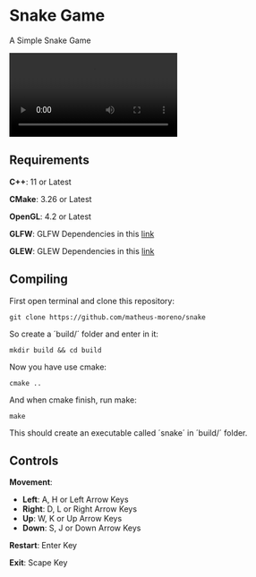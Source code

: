 # Snake Game

A Simple Snake Game

<video>
  <source src="https://user-images.githubusercontent.com/125079293/229370244-cc21a9ed-68d0-44fb-8874-6c8e9ffadacc.mov" type="video/mp4">
</video>

## Requirements

**C++**: 11 or Latest

**CMake**: 3.26 or Latest

**OpenGL**: 4.2 or Latest

**GLFW**: GLFW Dependencies in this [link](https://www.glfw.org/docs/latest/compile.html)

**GLEW**: GLEW Dependencies in this [link](https://glew.sourceforge.net/build.html)

## Compiling

First open terminal and clone this repository:

```shell
git clone https://github.com/matheus-moreno/snake
```

So create a ´build/´ folder and enter in it:

```shell
mkdir build && cd build
```

Now you have use cmake:

```shell
cmake ..
```

And when cmake finish, run make:

```shell
make
```

This should create an executable called ´snake´ in ´build/´ folder.

## Controls

**Movement**:

- **Left**: A, H or Left Arrow Keys
- **Right**: D, L or Right Arrow Keys
- **Up**: W, K or Up Arrow Keys
- **Down**: S, J or Down Arrow Keys

**Restart**: Enter Key

**Exit**: Scape Key
